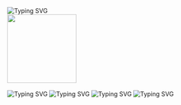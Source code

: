 <picture>
   <source media="(prefers-color-scheme: dark)" srcset="https://readme-typing-svg.demolab.com?font=Gaegu&size=35&duration=2000&pause=998&color=F7F7F7&repeat=false&width=300&lines=sup+im+pranav" />
   <source media="(prefers-color-scheme: light)" srcset="https://readme-typing-svg.demolab.com?font=Gaegu&size=35&duration=2000&pause=998&color=000000&repeat=false&width=300&lines=sup+im+pranav" />
   <img alt="Typing SVG" src="https://readme-typing-svg.demolab.com?font=Gaegu&size=50&duration=2000&pause=998&color=F7F7F7&repeat=false&width=300&height=35&lines=sup+im+pranav" />
</picture>

<br/>
<img src="https://media0.giphy.com/media/v1.Y2lkPTc5MGI3NjExeWMwZnN6YTluZmFmNWN1ajh4MmdzYjh6a2l1cHphd2tkYXVzOGd5bCZlcD12MV9pbnRlcm5hbF9naWZfYnlfaWQmY3Q9Zw/XvVfKCncJIOY/giphy.gif" width="160" height="160" style="min-height: 160px;" />
<br/>
<br/>

<picture>
   <source media="(prefers-color-scheme: dark)" srcset="https://readme-typing-svg.demolab.com?font=Gaegu&size=18&duration=1000&pause=998&color=FFFFFF&repeat=false&width=802&height=25&lines=cs+student+at+vit+vellore" />
   <source media="(prefers-color-scheme: light)" srcset="https://readme-typing-svg.demolab.com?font=Gaegu&size=18&duration=1000&pause=998&color=000000&repeat=false&width=802&height=25&lines=cs+student+at+vit+vellore" />
   <img alt="Typing SVG" src="https://readme-typing-svg.demolab.com?font=Gaegu&size=18&duration=1000&pause=998&color=FFFFFF&repeat=false&width=802&height=25&lines=cs+student+at+vit+vellore" />
</picture>

<picture>
   <source media="(prefers-color-scheme: dark)" srcset="https://readme-typing-svg.demolab.com?font=Gaegu&size=18&duration=1000&pause=998&color=FFFFFF&repeat=false&width=802&height=25&lines=swe+intern+%40+loopless%2C+fullstack+dev+%40+valley-ai" />
   <source media="(prefers-color-scheme: light)" srcset="https://readme-typing-svg.demolab.com?font=Gaegu&size=18&duration=1000&pause=998&color=000000&repeat=false&width=802&height=25&lines=swe+intern+%40+loopless%2C+fullstack+dev+%40+valley-ai" />
   <img alt="Typing SVG" src="https://readme-typing-svg.demolab.com?font=Gaegu&size=18&duration=1000&pause=998&color=FFFFFF&repeat=false&width=802&height=25&lines=swe+intern+%40+loopless%2C+fullstack+dev+%40+valley-ai" />
</picture>

<picture>
   <source media="(prefers-color-scheme: dark)" srcset="https://readme-typing-svg.demolab.com?font=Gaegu&size=18&duration=1000&pause=998&color=FFFFFF&repeat=false&width=802&height=25&lines=contributed+to+opensource+projects%2C+won+multiple+hackathons" />
   <source media="(prefers-color-scheme: light)" srcset="https://readme-typing-svg.demolab.com?font=Gaegu&size=18&duration=1000&pause=998&color=000000&repeat=false&width=802&height=25&lines=contributed+to+opensource+projects%2C+won+multiple+hackathons" />
   <img alt="Typing SVG" src="https://readme-typing-svg.demolab.com?font=Gaegu&size=18&duration=1000&pause=998&color=FFFFFF&repeat=false&width=802&height=25&lines=contributed+to+opensource+projects%2C+won+multiple+hackathons" />
</picture>

<picture>
   <source media="(prefers-color-scheme: dark)" srcset="https://readme-typing-svg.demolab.com?font=Gaegu&size=18&duration=1000&pause=998&color=FFFFFF&repeat=false&width=802&height=25&lines=i+build+webapps%2C+ai+systems%2C+software+platforms+and+tools" />
   <source media="(prefers-color-scheme: light)" srcset="https://readme-typing-svg.demolab.com?font=Gaegu&size=18&duration=1000&pause=998&color=000000&repeat=false&width=802&height=25&lines=i+build+webapps%2C+ai+systems%2C+software+platforms+and+tools" />
   <img alt="Typing SVG" src="https://readme-typing-svg.demolab.com?font=Gaegu&size=18&duration=1000&pause=998&color=FFFFFF&repeat=false&width=802&height=25&lines=i+build+webapps%2C+ai+systems%2C+software+platforms+and+tools" />
</picture>
